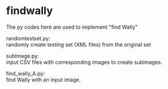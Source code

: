 # findwally  
The py codes here are used to implement "find Wally"

randomtestset.py:  
randomly create testing set (XML files) from the original set

subImage.py:  
input CSV files with corresponding images to create subimages.

find_wally_A.py:  
find Wally with an input image.
